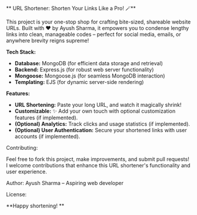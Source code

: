 ** URL Shortener: Shorten Your Links Like a Pro! 🪄**

This project is your one-stop shop for crafting bite-sized, shareable website URLs. Built with ❤️ by Ayush Sharma, it empowers you to condense lengthy links into clean, manageable codes – perfect for social media, emails, or anywhere brevity reigns supreme!

**Tech Stack:**

- **Database:**  MongoDB (for efficient data storage and retrieval)
- **Backend:**  Express.js (for robust web server functionality)
- **Mongoose:**  Mongoose.js (for seamless MongoDB interaction)
- **Templating:**  EJS (for dynamic server-side rendering)

**Features:**

- **URL Shortening:**  Paste your long URL, and watch it magically shrink!
- **Customizable:** ✨ Add your own touch with optional customization features (if implemented).
- **(Optional) Analytics:**  Track clicks and usage statistics (if implemented).
- **(Optional) User Authentication:**  Secure your shortened links with user accounts (if implemented).

Contributing:

Feel free to fork this project, make improvements, and submit pull requests! I welcome contributions that enhance this URL shortener's functionality and user experience.

Author: Ayush Sharma – Aspiring web developer ‍

License:

**Happy shortening! **
